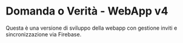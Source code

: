 # Domanda o Verità - WebApp v4
Questa è una versione di sviluppo della webapp con gestione inviti e sincronizzazione via Firebase.